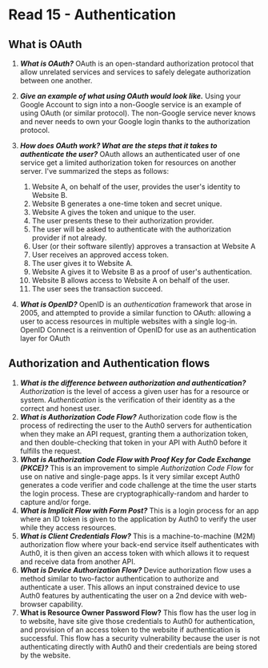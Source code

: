# Read 15 - Authentication

## What is OAuth

1. ***What is OAuth?***
OAuth is an open-standard authorization protocol that allow unrelated services and services to safely delegate authorization between one another.
2. ***Give an example of what using OAuth would look like.***
Using your Google Account to sign into a non-Google service is an example of using OAuth (or similar protocol). The non-Google service never knows and never needs to own your Google login thanks to the authorization protocol.
3. ***How does OAuth work? What are the steps that it takes to authenticate the user?***
OAuth allows an authenticated user of one service get a limited authorization token for resources on another server. I've summarized the steps as follows:

    1. Website A, on behalf of the user, provides the user's identity to Website B.
    2. Website B generates a one-time token and secret unique.
    3. Website A gives the token and unique to the user.
    4. The user presents these to their authorization provider.
    5. The user will be asked to authenticate with the authorization provider if not already.
    6. User (or their software silently) approves a transaction at Website A
    7. User receives an approved access token.
    8. The user gives it to Website A.
    9. Website A gives it to Website B as a proof of user's authentication.
    10. Website B allows access to Website A on behalf of the user.
    11. The user sees the transaction succeed.

4. ***What is OpenID?*** OpenID is an *authentication* framework that arose in 2005, and attempted to provide a similar function to OAuth: allowing a user to access resources in multiple websites with a single log-in. OpenID Connect is a reinvention of OpenID for use as an authentication layer for OAuth

## Authorization and Authentication flows

1. ***What is the difference between authorization and authentication?*** *Authorization* is the level of access a given user has for a resource or system. *Authentication* is the verification of their identity as a the correct and honest user.
2. ***What is Authorization Code Flow?*** Authorization code flow is the process of redirecting the user to the Auth0 servers for authentication when they make an API request, granting them a authorization token, and then double-checking that token in your API with Auth0 before it fulfills the request.
3. ***What is Authorization Code Flow with Proof Key for Code Exchange (PKCE)?*** This is an improvement to simple *Authorization Code Flow* for use on native and single-page apps. Is it very similar except Auth0 generates a code verifier and code challenge at the time the user starts the login process. These are cryptographically-random and harder to capture and/or forge.
4. ***What is Implicit Flow with Form Post?*** This is a login process for an app where an ID token is given to the application by Auth0 to verify the user while they access resources.
5. ***What is Client Credentials Flow?*** This is a machine-to-machine (M2M) authorization flow where your back-end service itself authenticates with Auth0, it is then given an access token with which allows it to request and receive data from another API.
6. ***What is Device Authorization Flow?*** Device authorization flow uses a method similar to two-factor authentication to authorize and authenticate a user. This allows an input constrained device to use Auth0 features by authenticating the user on a 2nd device with web-browser capability.
7. **What is Resource Owner Password Flow?** This flow has the user log in to website, have site give those credentials to Auth0 for authentication, and provision of an access token to the website if authentication is successful. This flow has a security vulnerability because the user is not authenticating directly with Auth0 and their credentials are being stored by the website.
